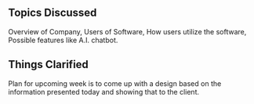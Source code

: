 ## Topics Discussed
Overview of Company, Users of Software, How users utilize the software, Possible features like A.I. chatbot.
## Things Clarified
Plan for upcoming week is to come up with a design based on the information presented today and showing that to the client.
